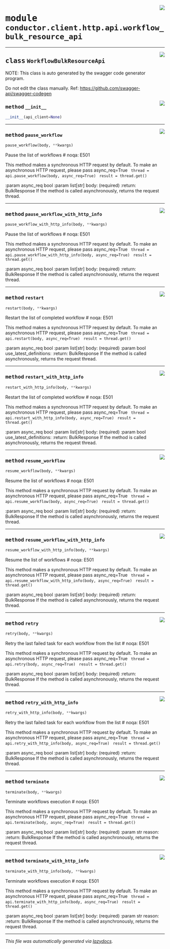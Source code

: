 <!-- markdownlint-disable -->

<a href="../src/conductor/client/http/api/workflow_bulk_resource_api.py#L0"><img align="right" style="float:right;" src="https://img.shields.io/badge/-source-cccccc?style=flat-square"></a>

# <kbd>module</kbd> `conductor.client.http.api.workflow_bulk_resource_api`






---

<a href="../src/conductor/client/http/api/workflow_bulk_resource_api.py#L11"><img align="right" style="float:right;" src="https://img.shields.io/badge/-source-cccccc?style=flat-square"></a>

## <kbd>class</kbd> `WorkflowBulkResourceApi`
NOTE: This class is auto generated by the swagger code generator program. 

Do not edit the class manually. Ref: https://github.com/swagger-api/swagger-codegen 

<a href="../src/conductor/client/http/api/workflow_bulk_resource_api.py#L18"><img align="right" style="float:right;" src="https://img.shields.io/badge/-source-cccccc?style=flat-square"></a>

### <kbd>method</kbd> `__init__`

```python
__init__(api_client=None)
```








---

<a href="../src/conductor/client/http/api/workflow_bulk_resource_api.py#L23"><img align="right" style="float:right;" src="https://img.shields.io/badge/-source-cccccc?style=flat-square"></a>

### <kbd>method</kbd> `pause_workflow`

```python
pause_workflow(body, **kwargs)
```

Pause the list of workflows  # noqa: E501 

This method makes a synchronous HTTP request by default. To make an asynchronous HTTP request, please pass async_req=True ``` thread = api.pause_workflow(body, async_req=True)```
``` result = thread.get()``` 

:param async_req bool :param list[str] body: (required) :return: BulkResponse  If the method is called asynchronously,  returns the request thread. 

---

<a href="../src/conductor/client/http/api/workflow_bulk_resource_api.py#L44"><img align="right" style="float:right;" src="https://img.shields.io/badge/-source-cccccc?style=flat-square"></a>

### <kbd>method</kbd> `pause_workflow_with_http_info`

```python
pause_workflow_with_http_info(body, **kwargs)
```

Pause the list of workflows  # noqa: E501 

This method makes a synchronous HTTP request by default. To make an asynchronous HTTP request, please pass async_req=True ``` thread = api.pause_workflow_with_http_info(body, async_req=True)```
``` result = thread.get()``` 

:param async_req bool :param list[str] body: (required) :return: BulkResponse  If the method is called asynchronously,  returns the request thread. 

---

<a href="../src/conductor/client/http/api/workflow_bulk_resource_api.py#L120"><img align="right" style="float:right;" src="https://img.shields.io/badge/-source-cccccc?style=flat-square"></a>

### <kbd>method</kbd> `restart`

```python
restart(body, **kwargs)
```

Restart the list of completed workflow  # noqa: E501 

This method makes a synchronous HTTP request by default. To make an asynchronous HTTP request, please pass async_req=True ``` thread = api.restart(body, async_req=True)```
``` result = thread.get()``` 

:param async_req bool :param list[str] body: (required) :param bool use_latest_definitions: :return: BulkResponse  If the method is called asynchronously,  returns the request thread. 

---

<a href="../src/conductor/client/http/api/workflow_bulk_resource_api.py#L142"><img align="right" style="float:right;" src="https://img.shields.io/badge/-source-cccccc?style=flat-square"></a>

### <kbd>method</kbd> `restart_with_http_info`

```python
restart_with_http_info(body, **kwargs)
```

Restart the list of completed workflow  # noqa: E501 

This method makes a synchronous HTTP request by default. To make an asynchronous HTTP request, please pass async_req=True ``` thread = api.restart_with_http_info(body, async_req=True)```
``` result = thread.get()``` 

:param async_req bool :param list[str] body: (required) :param bool use_latest_definitions: :return: BulkResponse  If the method is called asynchronously,  returns the request thread. 

---

<a href="../src/conductor/client/http/api/workflow_bulk_resource_api.py#L221"><img align="right" style="float:right;" src="https://img.shields.io/badge/-source-cccccc?style=flat-square"></a>

### <kbd>method</kbd> `resume_workflow`

```python
resume_workflow(body, **kwargs)
```

Resume the list of workflows  # noqa: E501 

This method makes a synchronous HTTP request by default. To make an asynchronous HTTP request, please pass async_req=True ``` thread = api.resume_workflow(body, async_req=True)```
``` result = thread.get()``` 

:param async_req bool :param list[str] body: (required) :return: BulkResponse  If the method is called asynchronously,  returns the request thread. 

---

<a href="../src/conductor/client/http/api/workflow_bulk_resource_api.py#L242"><img align="right" style="float:right;" src="https://img.shields.io/badge/-source-cccccc?style=flat-square"></a>

### <kbd>method</kbd> `resume_workflow_with_http_info`

```python
resume_workflow_with_http_info(body, **kwargs)
```

Resume the list of workflows  # noqa: E501 

This method makes a synchronous HTTP request by default. To make an asynchronous HTTP request, please pass async_req=True ``` thread = api.resume_workflow_with_http_info(body, async_req=True)```
``` result = thread.get()``` 

:param async_req bool :param list[str] body: (required) :return: BulkResponse  If the method is called asynchronously,  returns the request thread. 

---

<a href="../src/conductor/client/http/api/workflow_bulk_resource_api.py#L318"><img align="right" style="float:right;" src="https://img.shields.io/badge/-source-cccccc?style=flat-square"></a>

### <kbd>method</kbd> `retry`

```python
retry(body, **kwargs)
```

Retry the last failed task for each workflow from the list  # noqa: E501 

This method makes a synchronous HTTP request by default. To make an asynchronous HTTP request, please pass async_req=True ``` thread = api.retry(body, async_req=True)```
``` result = thread.get()``` 

:param async_req bool :param list[str] body: (required) :return: BulkResponse  If the method is called asynchronously,  returns the request thread. 

---

<a href="../src/conductor/client/http/api/workflow_bulk_resource_api.py#L339"><img align="right" style="float:right;" src="https://img.shields.io/badge/-source-cccccc?style=flat-square"></a>

### <kbd>method</kbd> `retry_with_http_info`

```python
retry_with_http_info(body, **kwargs)
```

Retry the last failed task for each workflow from the list  # noqa: E501 

This method makes a synchronous HTTP request by default. To make an asynchronous HTTP request, please pass async_req=True ``` thread = api.retry_with_http_info(body, async_req=True)```
``` result = thread.get()``` 

:param async_req bool :param list[str] body: (required) :return: BulkResponse  If the method is called asynchronously,  returns the request thread. 

---

<a href="../src/conductor/client/http/api/workflow_bulk_resource_api.py#L415"><img align="right" style="float:right;" src="https://img.shields.io/badge/-source-cccccc?style=flat-square"></a>

### <kbd>method</kbd> `terminate`

```python
terminate(body, **kwargs)
```

Terminate workflows execution  # noqa: E501 

This method makes a synchronous HTTP request by default. To make an asynchronous HTTP request, please pass async_req=True ``` thread = api.terminate(body, async_req=True)```
``` result = thread.get()``` 

:param async_req bool :param list[str] body: (required) :param str reason: :return: BulkResponse  If the method is called asynchronously,  returns the request thread. 

---

<a href="../src/conductor/client/http/api/workflow_bulk_resource_api.py#L437"><img align="right" style="float:right;" src="https://img.shields.io/badge/-source-cccccc?style=flat-square"></a>

### <kbd>method</kbd> `terminate_with_http_info`

```python
terminate_with_http_info(body, **kwargs)
```

Terminate workflows execution  # noqa: E501 

This method makes a synchronous HTTP request by default. To make an asynchronous HTTP request, please pass async_req=True ``` thread = api.terminate_with_http_info(body, async_req=True)```
``` result = thread.get()``` 

:param async_req bool :param list[str] body: (required) :param str reason: :return: BulkResponse  If the method is called asynchronously,  returns the request thread. 




---

_This file was automatically generated via [lazydocs](https://github.com/ml-tooling/lazydocs)._
